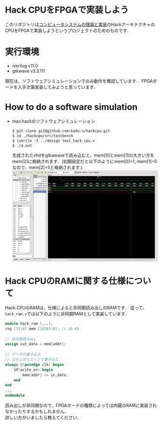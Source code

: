 # Hack CPUをFPGAで実装しよう
このリポジトリは[コンピュータシステムの理論と実装](https://www.oreilly.co.jp/books/9784873117126/)のHackアーキテクチャのCPUをFPGAで実装しようというプロジェクトのためのものです．

# 実行環境
- iverilog v11.0
- gtkwave  v3.3.111  

現在は、ソフトウェアシミュレーションでのみ動作を確認しています．
FPGAボードを入手次第実装してみようと思っています．

# How to do a software simulation
- max.hackのソフトウェアシミュレーション
    ```
    $ git clone git@github.com:kadu-v/hackcpu.git
    $ cd ./hackcpu/src/testbench
    $ iverilo -I ../design test_hack_cpu.v
    $ ./a.out
    ```
    生成されたvhdをgtkawaveで読み込むと、mem[0]とmem[1]の大きい方をmem[2]に格納されます．(初期設定だと以下のようにmem[0]=1, mem[1]=5なので、mem[2]=5と格納されます.)  
    ![max.png](https://github.com/kadu-v/hackcpu/blob/main/imgs/max.png)

# Hack CPUのRAMに関する仕様について
Hack CPUのRAMは、仕様によると非同期読み出しのRAMです．
従って、`hack_ram.v`では以下のように非同期RAMとして実装しています．
```verilog
module hack_ram (...);
reg [15:0] mem [16383:0]; // 16 Kb

// 非同期読み出し
assign out_data = mem[addr];

// データの書き込み
// 立ち上がりエッジで書き込む
always @(posedge clk) begin
    if(write_en) begin
        mem[addr] <= in_data;
    end
end
...
endmodule
```
読み出しが非同期なので、FPGAボードの種類によっては内蔵のRAMに実装されなかったりするかもしれません．  
詳しい方がいましたら教えてください．